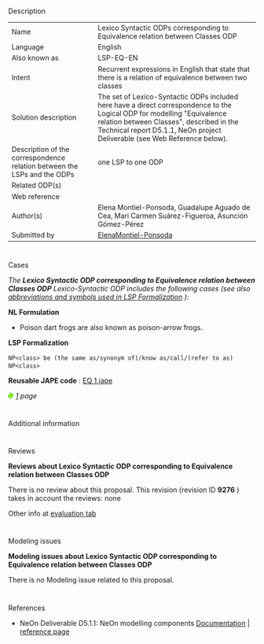 # 

 Description




|  |  |
| --- | --- |
|  Name  |  Lexico Syntactic ODPs corresponding to Equivalence relation between Classes ODP  |
|  Language  |  English  |
|  Also known as  |  LSP-EQ-EN  |
|  Intent  |  Recurrent expressions in English that state that there is a relation of equivalence between two classes  |
|  Solution description  |  The set of Lexico-Syntactic ODPs included here have a direct correspondence to the Logical ODP for modelling "Equivalence relation between Classes", described in the Technical report D5.1.1, NeOn project Deliverable (see Web Reference below).  |
|  Description of the correspondence relation between the LSPs and the ODPs  |  one LSP to one ODP  |
|  Related ODP(s)  |  |
|  Web reference  |  |
|  Author(s)  |  Elena Montiel-Ponsoda, Guadalupe Aguado de Cea, Mari Carmen Suárez-Figueroa, Asunción Gómez-Pérez  |
|  Submitted by  | [ElenaMontiel-Ponsoda](../User/ElenaMontiel-Ponsoda.md "User:ElenaMontiel-Ponsoda")  |



  





# 

 Cases



_The
 __Lexico Syntactic ODP corresponding to Equivalence relation between Classes ODP__ 
 Lexico-Syntactic ODP includes the following cases (see also
 [abbreviations and symbols used in LSP Formalization](../Community/LSPSymbols.md "Community:LSPSymbols") 
 ):_ 




  







__NL Formulation__ 



* Poison dart frogs are also known as poison-arrow frogs.


__LSP Formalization__ 




```
NP<class> be (the same as/synonym of)/know as/call/(refer to as) NP<class>

```


__Reusable JAPE code__ 
 :
 [EQ 1.jape](./EQ_1.jape "EQ 1.jape") 






[![](./11px-ArrowRight.gif)](../Image/ArrowRight.gif.md "ArrowRight.gif")
_[1](./Normalization@oldid=10071.md "Submissions:Lexico Syntactic ODP corresponding to Equivalence relation between Classes ODP/1") 
 page_ 




# 

 Additional information



# 

 Reviews




__Reviews about Lexico Syntactic ODP corresponding to Equivalence relation between Classes ODP__ 


 There is no review about this proposal.
This revision (revision ID
 __9276__ 
 ) takes in account the reviews: none
 



 Other info at
 [evaluation tab](http://ontologydesignpatterns.org/wiki/index.php?title=Submissions:Lexico_Syntactic_ODP_corresponding_to_Equivalence_relation_between_Classes_ODP&action=evaluation "http://ontologydesignpatterns.org/wiki/index.php?title=Submissions:Lexico_Syntactic_ODP_corresponding_to_Equivalence_relation_between_Classes_ODP&action=evaluation") 





  





# 

 Modeling issues




__Modeling issues about Lexico Syntactic ODP corresponding to Equivalence relation between Classes ODP__ 


 There is no Modeling issue related to this proposal.
 




  





# 

 References


* NeOn Deliverable D5.1.1: NeOn modelling components [Documentation](http://droz.dia.fi.upm.es/neon/servlet/download?ontology=Documentation+Ontology&concept=Deliverable&instanceSet=neon&instance=D5.1.1%3A+NeOn+modelling+components&attribute=On-line+PDF+Version&value=NeOn_2007_D5.1.1.pdf "http://droz.dia.fi.upm.es/neon/servlet/download?ontology=Documentation+Ontology&concept=Deliverable&instanceSet=neon&instance=D5.1.1%3A+NeOn+modelling+components&attribute=On-line+PDF+Version&value=NeOn_2007_D5.1.1.pdf")  | [reference page](../Community/References/NeOn_Deliverable_D5_1_1_3.md "Community:References/NeOn Deliverable D5 1 1 3")